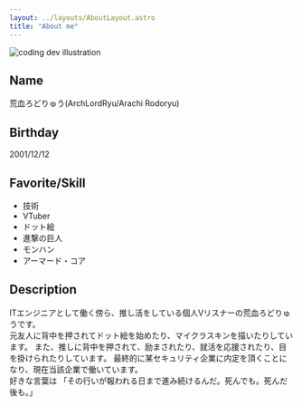 ```yaml
---
layout: ../layouts/AboutLayout.astro
title: "About me"
---
```


<div>
  <img src="/qwax-icon.png" class="sm:w-1/2 mx-auto" alt="coding dev illustration">
</div>

## Name

荒血ろどりゅう(ArchLordRyu/Arachi Rodoryu)

## Birthday

2001/12/12

## Favorite/Skill

- 技術
- VTuber
- ドット絵
- 進撃の巨人
- モンハン
- アーマード・コア

## Description

ITエンジニアとして働く傍ら、推し活をしている個人Vリスナーの荒血ろどりゅうです。  
元友人に背中を押されてドット絵を始めたり、マイクラスキンを描いたりしています。
また、推しに背中を押されて、励まされたり、就活を応援されたり、目を掛けられたりしています。
最終的に某セキュリティ企業に内定を頂くことになり、現在当該企業で働いています。  
好きな言葉は
「その行いが報われる日まで進み続けるんだ。死んでも。死んだ後も。」
